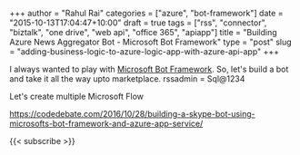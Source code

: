 ﻿+++
author = "Rahul Rai"
categories = ["azure", "bot-framework"]
date = "2015-10-13T17:04:47+10:00"
draft = true
tags = ["rss", "connector", "biztalk", "one drive", "web api", "office 365", "apiapp"]
title = "Building Azure News Aggregator Bot - Microsoft Bot Framework"
type = "post"
slug = "adding-business-logic-to-azure-logic-app-with-azure-api-app"
+++

I always wanted to play with [Microsoft Bot Framework](https://dev.botframework.com/). So, let's build a bot and take it all the way upto marketplace. 
rssadmin  = Sql@1234

Let's create multiple Microsoft Flow




https://codedebate.com/2016/10/28/building-a-skype-bot-using-microsofts-bot-framework-and-azure-app-service/

{{< subscribe >}}